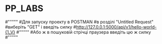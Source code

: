 # PP_LABS
#"""""
#Для запуску проекту в POSTMAN 
#в розділі "Untitled Request" 
#виберіть "GET" і введіть силку
#http://127.0.0.1:5000/api/v1/hello-world-{1_V}
#"""""
#Або ж в пошуковій стрічці праузера введіть цю ж силку
#"""""